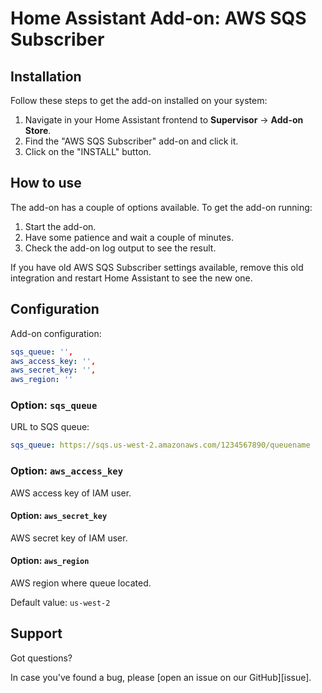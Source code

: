 # Home Assistant Add-on: AWS SQS Subscriber

## Installation

Follow these steps to get the add-on installed on your system:

1. Navigate in your Home Assistant frontend to **Supervisor** -> **Add-on Store**.
2. Find the "AWS SQS Subscriber" add-on and click it.
3. Click on the "INSTALL" button.

## How to use

The add-on has a couple of options available. To get the add-on running:

1. Start the add-on.
2. Have some patience and wait a couple of minutes.
3. Check the add-on log output to see the result.

If you have old AWS SQS Subscriber settings available, remove this old integration and restart Home Assistant to see the new one.

## Configuration

Add-on configuration:

```yaml
sqs_queue: '',
aws_access_key: '',
aws_secret_key: '',
aws_region: ''
```

### Option: `sqs_queue`

URL to SQS queue:

```yaml
sqs_queue: https://sqs.us-west-2.amazonaws.com/1234567890/queuename
```

### Option: `aws_access_key`

AWS access key of IAM user.

#### Option: `aws_secret_key`

AWS secret key of IAM user.

#### Option: `aws_region`

AWS region where queue located.

Default value: `us-west-2`

## Support

Got questions?

In case you've found a bug, please [open an issue on our GitHub][issue].